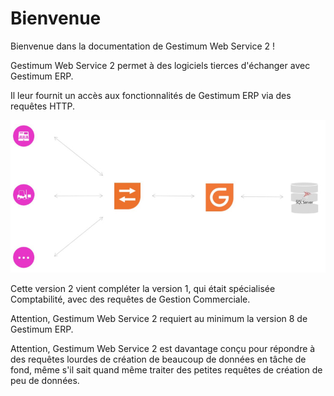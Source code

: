 # Bienvenue


Bienvenue dans la documentation de Gestimum Web Service 2 
 !





Gestimum Web Service 2 
 permet à des logiciels tierces d'échanger 
 avec Gestimum ERP.





Il leur fournit un accès aux fonctionnalités de Gestimum ERP via des requêtes 
 HTTP.





![](Schema.jpg)





Cette version 2 vient compléter la version 1, qui était spécialisée 
 Comptabilité, avec des requêtes de Gestion Commerciale.





Attention, Gestimum Web Service 2 
 requiert au minimum la version 8 de Gestimum ERP.





Attention, Gestimum Web Service 2 
 est davantage conçu pour répondre à des requêtes lourdes de création de 
 beaucoup de données en tâche de fond, même s'il sait quand même traiter 
 des petites requêtes de création de peu de données.



